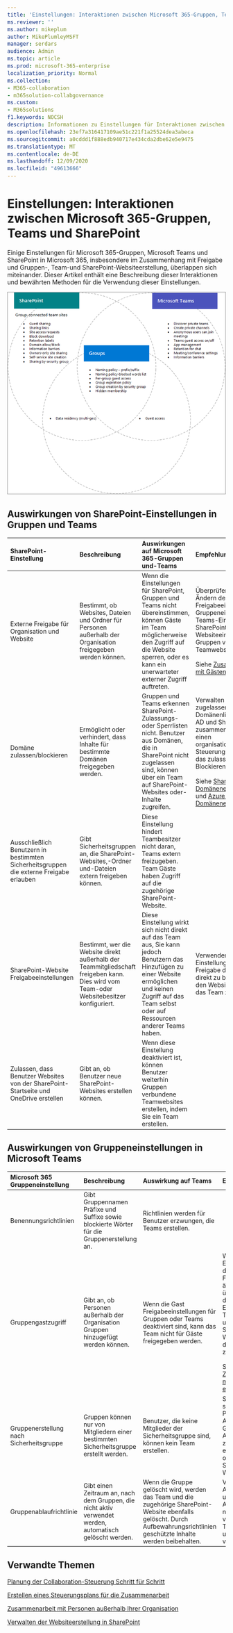 ```yaml
---
title: 'Einstellungen: Interaktionen zwischen Microsoft 365-Gruppen, Teams und SharePoint'
ms.reviewer: ''
ms.author: mikeplum
author: MikePlumleyMSFT
manager: serdars
audience: Admin
ms.topic: article
ms.prod: microsoft-365-enterprise
localization_priority: Normal
ms.collection:
- M365-collaboration
- m365solution-collabgovernance
ms.custom:
- M365solutions
f1.keywords: NOCSH
description: Informationen zu Einstellungen für Interaktionen zwischen Microsoft 365-Gruppen, Teams und SharePoint
ms.openlocfilehash: 23ef7a316417109ae51c221f1a25524dea3abeca
ms.sourcegitcommit: a0cddd1f888edb940717e434cda2dbe62e5e9475
ms.translationtype: MT
ms.contentlocale: de-DE
ms.lasthandoff: 12/09/2020
ms.locfileid: "49613666"
---
```

# <a name="settings-interactions-between-microsoft-365-groups-teams-and-sharepoint"></a>Einstellungen: Interaktionen zwischen Microsoft 365-Gruppen, Teams und SharePoint

Einige Einstellungen für Microsoft 365-Gruppen, Microsoft Teams und SharePoint in Microsoft 365, insbesondere im Zusammenhang mit Freigabe und Gruppen-, Team-und SharePoint-Websiteerstellung, überlappen sich miteinander. Dieser Artikel enthält eine Beschreibung dieser Interaktionen und bewährten Methoden für die Verwendung dieser Einstellungen.

![Venn-Diagramm von SharePoint-, Teams-und Gruppenfeatures](../media/teams-groups-sharepoint-venn.png)

## <a name="the-effects-of-sharepoint-settings-on-groups-and-teams"></a>Auswirkungen von SharePoint-Einstellungen in Gruppen und Teams

|SharePoint-Einstellung|Beschreibung|Auswirkungen auf Microsoft 365-Gruppen und-Teams|Empfehlung|
|:-----------------|:----------|:---------------------------------------|:-------------|
|Externe Freigabe für Organisation und Website|Bestimmt, ob Websites, Dateien und Ordner für Personen außerhalb der Organisation freigegeben werden können.|Wenn die Einstellungen für SharePoint, Gruppen und Teams nicht übereinstimmen, können Gäste im Team möglicherweise den Zugriff auf die Website sperren, oder es kann ein unerwarteter externer Zugriff auftreten.|Überprüfen Sie beim Ändern der Freigabeeinstellungen Gruppeneinstellungen, Teams-Einstellungen und SharePoint-Websiteeinstellungen für Gruppen verbundene Teamwebsites.<br><br> Siehe [Zusammenarbeit mit Gästen in einem Team](https://docs.microsoft.com/microsoft-365/solutions/collaborate-as-team)|
|Domäne zulassen/blockieren|Ermöglicht oder verhindert, dass Inhalte für bestimmte Domänen freigegeben werden.|Gruppen und Teams erkennen SharePoint-Zulassungs-oder Sperrlisten nicht. Benutzer aus Domänen, die in SharePoint nicht zugelassen sind, können über ein Team auf SharePoint-Websites oder-Inhalte zugreifen.|Verwalten von zugelassenen/blockierten Domänenlisten für Azure AD und SharePoint zusammen. Erstellen Sie einen organisationsweiten Steuerungsprozess für das zulassen und Blockieren von Domänen.<br><br>Siehe [SharePoint-Domäneneinstellungen](https://docs.microsoft.com/sharepoint/restricted-domains-sharing) und [Azure AD Domäneneinstellungen](https://docs.microsoft.com/azure/active-directory/b2b/allow-deny-list)|
|Ausschließlich Benutzern in bestimmten Sicherheitsgruppen die externe Freigabe erlauben|Gibt Sicherheitsgruppen an, die SharePoint-Websites,-Ordner und-Dateien extern freigeben können.|Diese Einstellung hindert Teambesitzer nicht daran, Teams extern freizugeben. Team Gäste haben Zugriff auf die zugehörige SharePoint-Website.||
|SharePoint-Website Freigabeeinstellungen|Bestimmt, wer die Website direkt außerhalb der Teammitgliedschaft freigeben kann. Dies wird vom Team-oder Websitebesitzer konfiguriert.|Diese Einstellung wirkt sich nicht direkt auf das Team aus, Sie kann jedoch Benutzern das Hinzufügen zu einer Website ermöglichen und keinen Zugriff auf das Team selbst oder auf Ressourcen anderer Teams haben.|Verwenden Sie diese Einstellung, um die Freigabe der Website direkt zu begrenzen und den Website Zugriff über das Team zu verwalten.|
|Zulassen, dass Benutzer Websites von der SharePoint-Startseite und OneDrive erstellen|Gibt an, ob Benutzer neue SharePoint-Websites erstellen können.|Wenn diese Einstellung deaktiviert ist, können Benutzer weiterhin Gruppen verbundene Teamwebsites erstellen, indem Sie ein Team erstellen.||

## <a name="the-effects-of-groups-settings-on-teams"></a>Auswirkungen von Gruppeneinstellungen in Microsoft Teams

|Microsoft 365 Gruppeneinstellung|Beschreibung|Auswirkung auf Teams|Empfehlung|
|:---------------------------|:----------|:--------------|:-------------|
|Benennungsrichtlinien|Gibt Gruppennamen Präfixe und Suffixe sowie blockierte Wörter für die Gruppenerstellung an.|Richtlinien werden für Benutzer erzwungen, die Teams erstellen.||
|Gruppengastzugriff|Gibt an, ob Personen außerhalb der Organisation Gruppen hinzugefügt werden können.|Wenn die Gast Freigabeeinstellungen für Gruppen oder Teams deaktiviert sind, kann das Team nicht für Gäste freigegeben werden.|Wenn Sie die Einstellungen für die Gast Freigabe ändern, überprüfen Sie die Einstellungen für Teams, Gruppen und die SharePoint-Website, die dem Team zugeordnet ist.<br><br> Siehe [Zusammenarbeit mit Gästen in einem Team](https://docs.microsoft.com/microsoft-365/solutions/collaborate-as-team)|
|Gruppenerstellung nach Sicherheitsgruppe|Gruppen können nur von Mitgliedern einer bestimmten Sicherheitsgruppe erstellt werden.|Benutzer, die keine Mitglieder der Sicherheitsgruppe sind, können kein Team erstellen.|Stellen Sie sicher, dass Ihr Prozess zum Anfordern einer Gruppe Anweisungen zum Anfordern eines Teams oder einer SharePoint-Website enthält.|
|Gruppenablaufrichtlinie|Gibt einen Zeitraum an, nach dem Gruppen, die nicht aktiv verwendet werden, automatisch gelöscht werden.|Wenn die Gruppe gelöscht wird, werden das Team und die zugehörige SharePoint-Website ebenfalls gelöscht. Durch Aufbewahrungsrichtlinien geschützte Inhalte werden beibehalten.|Verwenden Sie Ablaufrichtlinien, um eine Ausdehnung nicht verwendeter Teams, Gruppen und Websites zu vermeiden.|

## <a name="related-topics"></a>Verwandte Themen

[Planung der Collaboration-Steuerung Schritt für Schritt](collaboration-governance-overview.md#collaboration-governance-planning-step-by-step)

[Erstellen eines Steuerungsplans für die Zusammenarbeit](collaboration-governance-first.md)

[Zusammenarbeit mit Personen außerhalb Ihrer Organisation](https://docs.microsoft.com/microsoft-365/solutions/collaborate-with-people-outside-your-organization)

[Verwalten der Websiteerstellung in SharePoint](https://docs.microsoft.com/sharepoint/manage-site-creation)
